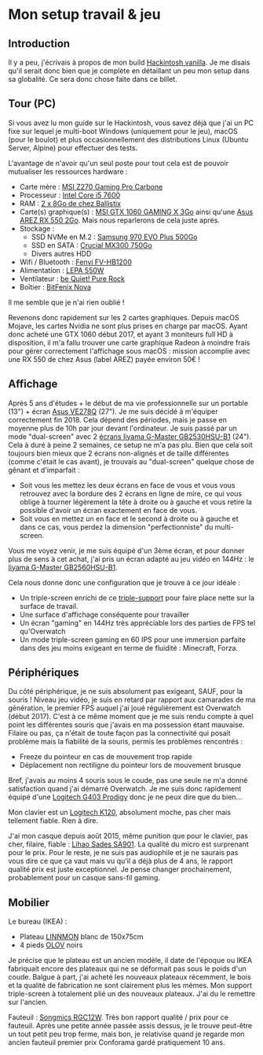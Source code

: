 # Mon setup travail & jeu

## Introduction

Il y a peu, j'écrivais à propos de mon build [Hackintosh vanilla](https://github.com/Kuaaaly/docs/blob/master/build_vanilla_hackintosh/build_vanilla_hackintosh.md). Je me disais qu'il serait donc bien que je complète en détaillant un peu mon setup dans sa globalité. Ce sera donc chose faite dans ce billet.

## Tour (PC)
Si vous avez lu mon guide sur le Hackintosh, vous savez déjà que j'ai un PC fixe sur lequel je multi-boot Windows (uniquement pour le jeu), macOS (pour le boulot) et plus occasionnellement des distributions Linux (Ubuntu Server, Alpine) pour effectuer des tests.

L'avantage de n'avoir qu'un seul poste pour tout cela est de pouvoir mutualiser les ressources hardware :

- Carte mère : [MSI Z270 Gaming Pro Carbone](https://www.amazon.fr/MSI-Gaming-Carbon-Carte-Socket/dp/B01MY4L5ED/ref=sr_1_1?__mk_fr_FR=%C3%85M%C3%85%C5%BD%C3%95%C3%91&crid=3SIEAJ06TOELP&keywords=msi%20z270%20gaming%20pro%20carbon&qid=1570026658&sprefix=MSI%20Z270%20gam,aps,176&sr=8-1)
- Processeur : [Intel Core i5 7600](https://www.amazon.fr/Intel-Core-Kabylake-i5-7600-Processeur/dp/B01LTI1JDS/ref=sr_1_3?__mk_fr_FR=%C3%85M%C3%85%C5%BD%C3%95%C3%91&keywords=i5%207600&qid=1570026708&sr=8-3)
- RAM : [2 x 8Go de chez Ballistix](https://www.amazon.fr/Crucial-Ballistix-PC4-19200-2400MHz-BLS2K4G4D240FSE/dp/B01F4Z4OPW/ref=sr_1_3?__mk_fr_FR=%C3%85M%C3%85%C5%BD%C3%95%C3%91&keywords=ballistik%20sport%20lt&qid=1570026796&sr=8-3)
- Carte(s) graphique(s) : [MSI GTX 1060 GAMING X 3Go](https://www.amazon.fr/GraphiqueGeForce-GTX-1060-Gaming-3G/dp/B01KHWOB5K/ref=sr_1_7?__mk_fr_FR=%C3%85M%C3%85%C5%BD%C3%95%C3%91&crid=B2AIX0QXY03H&keywords=gtx%201060%20msi%20gaming%20x&qid=1570026963&sprefix=GTX%201060%20MSI,aps,177&sr=8-7) ainsi qu'une [Asus AREZ RX 550 2Go](https://www.amazon.fr/Asustek-ASUCV030373-Graphique-Nvidia-Radeon/dp/B07CWVZBCV/ref=sr_1_9?__mk_fr_FR=%C3%85M%C3%85%C5%BD%C3%95%C3%91&keywords=RX%20550%202go&qid=1570027007&sr=8-9). Mais nous reparlerons de cela juste après.
- Stockage :
	- SSD NVMe en M.2 : [Samsung 970 EVO Plus 500Go](https://www.amazon.fr/gp/product/B07MFBLN7K/ref=ppx_yo_dt_b_asin_title_o02_s00?ie=UTF8&psc=1)
	- SSD en SATA : [Crucial MX300 750Go](https://www.amazon.fr/Crucial-CT750MX300SSD1-Interne-MX300-Pouces/dp/B01DUNLMUU/ref=sr_1_25?__mk_fr_FR=%C3%85M%C3%85%C5%BD%C3%95%C3%91&keywords=crucial%20MX300%20750%20Go&qid=1570027244&s=computers&sr=1-25)
	- Divers autres HDD
- Wifi / Bluetooth : [Fenvi FV-HB1200](https://fr.aliexpress.com/item/33034394024.html?spm=a2g0s.9042311.0.0.5e546c37JfYox7)
- Alimentation : [LEPA 550W](https://www.amazon.fr/Lepa-N550-MA-MXF1-Alimentation-Blanc/dp/B00F5WG8SG/ref=sr_1_1?__mk_fr_FR=%C3%85M%C3%85%C5%BD%C3%95%C3%91&keywords=Lepa%20550&qid=1570026877&sr=8-1)
- Ventilateur : [be Quiet! Pure Rock](https://www.amazon.fr/Quiet-Pure-ventilateur-processeur-socket/dp/B00OB40ULU/ref=sr_1_3?__mk_fr_FR=%C3%85M%C3%85%C5%BD%C3%95%C3%91&crid=3GD8X1T3FURAZ&keywords=be%20quiet%20pure%20rock&qid=1570026755&sprefix=be%20quit%20pur,aps,193&sr=8-3)
- Boîtier : [BitFenix Nova](https://www.amazon.fr/Nova-Bo%C3%AEtier-dordinateur-Plastique-Micro-ATX-Alimentation/dp/B016CMTFIC/ref=sr_1_3?__mk_fr_FR=%C3%85M%C3%85%C5%BD%C3%95%C3%91&keywords=bitfenix%20nova&qid=1570026905&sr=8-3)

Il me semble que je n'ai rien oublié !

Revenons donc rapidement sur les 2 cartes graphiques. Depuis macOS Mojave, les cartes Nvidia ne sont plus prises en charge par macOS. Ayant donc acheté une GTX 1060 début 2017, et ayant 3 moniteurs full HD à disposition, il m'a fallu trouver une carte graphique Radeon à moindre frais pour gérer correctement l'affichage sous macOS : mission accomplie avec une RX 550 de chez Asus (label AREZ) payée environ 50€ !

## Affichage
Après 5 ans d'études + le début de ma vie professionnelle sur un portable (13") + écran [Asus VE278Q](https://www.lesnumeriques.com/moniteur-ecran-lcd/asus-ve278q-p10118/test.html) (27"). Je me suis décidé à m'équiper correctement fin 2018. Cela dépend des périodes, mais je passe en moyenne plus de 10h par jour devant l'ordinateur.
Je suis passé par un mode "dual-screen" avec 2 [écrans Iiyama G-Master GB2530HSU-B1](https://www.topachat.com/pages/detail2_cat_est_peripheriques_puis_rubrique_est_w_moni_puis_ref_est_in10111921.html) (24"). Cela à duré à peine 2 semaines, ce setup ne m'a pas plu. Bien que cela soit toujours bien mieux que 2 écrans non-alignés et de taille différentes (comme c'était le cas avant), je trouvais au "dual-screen" quelque chose de gênant et d'imparfait :
- Soit vous les mettez les deux écrans en face de vous et vous vous retrouvez avec la bordure des 2 écrans en ligne de mire, ce qui vous oblige à tourner légèrement la tête à droite ou à gauche et vous retire la possible d'avoir un écran exactement en face de vous.
- Soit vous en mettez un en face et le second à droite ou à gauche et dans ce cas, vous perdez la dimension "perfectionniste" du multi-screen.

Vous me voyez venir, je me suis équipé d'un 3ème écran, et pour donner plus de sens à cet achat, j'ai pris un écran adapté au jeu vidéo en 144Hz : le [Iiyama G-Master GB2560HSU-B1](https://www.topachat.com/pages/detail2_cat_est_peripheriques_puis_rubrique_est_w_moni_puis_ref_est_in10111923.html).

Cela nous donne donc une configuration que je trouve à ce jour idéale :
- Un triple-screen enrichi de ce [triple-support](https://www.amazon.fr/gp/product/B0757HN12P/ref=ppx_yo_dt_b_search_asin_title?ie=UTF8&psc=1) pour faire place nette sur la surface de travail.
- Une surface d'affichage conséquente pour travailler
- Un écran "gaming" en 144Hz très appréciable lors des parties de FPS tel qu'Overwatch
- Un mode triple-screen gaming en 60 IPS pour une immersion parfaite dans des jeu moins exigeant en terme de fluidité : Minecraft, Forza.

## Périphériques
Du côté périphérique, je ne suis absolument pas exigeant, SAUF, pour la souris ! Niveau jeu vidéo, je suis en retard par rapport aux camarades de ma génération, le premier FPS auquel j'ai joué régulièrement est Overwatch (début 2017). C'est à ce même moment que je me suis rendu compte à quel point les différentes souris que j'avais en ma possession étant mauvaise. Filaire ou pas, ça n'était de toute façon pas la connectivité qui posait problème mais la fiabilité de la souris, permis les problèmes rencontrés :
- Freeze du pointeur en cas de mouvement trop rapide
- Déplacement non rectiligne du pointeur lors de mouvement brusque

Bref, j'avais au moins 4 souris sous le coude, pas une seule ne m'a donné satisfaction quand j'ai démarré Overwatch. Je me suis donc rapidement équipé d'une [Logitech G403 Prodigy](https://ledenicheur.fr/product.php?p=3884176) donc je ne peux dire que du bien...

Mon clavier est un [Logitech K120](https://www.amazon.fr/gp/product/B003V0QEV0/ref=ppx_yo_dt_b_search_asin_title?ie=UTF8&psc=1), absolument moche, pas cher mais tellement fiable. Rien à dire.

J'ai mon casque depuis août 2015, même punition que pour le clavier, pas cher, filaire, fiable : [Lihao Sades SA901](https://www.amazon.fr/gp/product/B00HN3G8M6/ref=ppx_yo_dt_b_search_asin_title?ie=UTF8&psc=1). La qualité du micro est surprenant pour le prix. Pour le reste, je ne suis pas audiophile et je ne saurais pas vous dire ce que ça vaut mais vu qu'il a déjà plus de 4 ans, le rapport qualité prix est juste exceptionnel. Je pense changer prochainement, probablement pour un casque sans-fil gaming.

## Mobilier

Le bureau (IKEA) :
- Plateau [LINNMON](https://www.ikea.com/fr/fr/p/linnmon-plateau-blanc-20251139/) blanc de 150x75cm
- 4 pieds [OLOV](https://www.ikea.com/fr/fr/p/olov-pied-reglable-noir-30264301/) noirs

Je précise que le plateau est un ancien modèle, il date de l'époque ou IKEA fabriquait encore des plateaux qui ne se déformait pas sous le poids d'un coude. Balgue à part, j'ai acheté les nouveaux plateaux récemment, le bois et la qualité de fabrication ne sont clairement plus les mêmes. Mon support triple-screen à totalement plié un des nouveaux plateaux. J'ai du le remettre sur l'ancien.

Fauteuil : [Songmics RGC12W](https://www.amazon.fr/gp/product/B073DY3ZXJ/ref=ppx_yo_dt_b_search_asin_title?ie=UTF8&psc=1). Très bon rapport qualité / prix pour ce fauteuil. Après une petite année passée assis dessus, je le trouve peut-être un tout petit peu trop ferme, mais bon, je relativise quand je regarde mon ancien fauteuil premier prix Conforama gardé pratiquement 10 ans.


<!--stackedit_data:
eyJoaXN0b3J5IjpbOTI4Mjg4OTI5LC05NTE4Mzk4OTAsMjUxMz
Q0MDEyLDczMDk5ODExNl19
-->